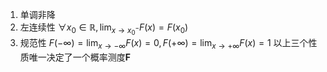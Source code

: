 1. 单调非降
2. 左连续性 $\forall x_0\in \mathbb R, \lim_{x\rightarrow x_0^-}F(x)=F(x_0)$
3. 规范性 $F(-\infty)=\lim_{x\rightarrow -\infty}F(x)=0, F(+\infty)=\lim_{x\rightarrow +\infty}F(x)=1$
以上三个性质唯一决定了一个概率测度$\textbf{F}$
